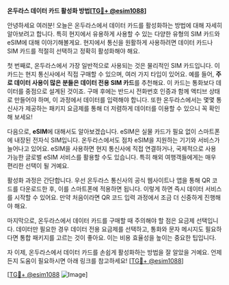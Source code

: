 **온두라스 데이터 카드 활성화 방법[[TG💪+ @esim1088](https://t.me/s/esim1088)]**

안녕하세요 여러분! 오늘은 온두라스에서 데이터 카드를 활성화하는 방법에 대해 자세히 알아보려고 합니다. 특히 현지에서 유용하게 사용할 수 있는 다양한 유형의 SIM 카드와 eSIM에 대해 이야기해볼게요. 현지에서 통신을 원활하게 사용하려면 데이터 카드나 SIM 카드를 적절히 선택하고 정확히 활성화해야 해요.

첫 번째로, 온두라스에서 가장 일반적으로 사용되는 것은 물리적인 SIM 카드입니다. 이 카드는 현지 통신사에서 직접 구매할 수 있으며, 여러 가지 타입이 있어요. 예를 들어, **주로 데이터 사용이 많은 분들은 데이터 전용 SIM 카드**를 추천해요. 이 카드는 통화보다 데이터를 중점으로 설계된 것이죠. 구매 후에는 반드시 전화번호 인증과 함께 액티브 상태로 만들어야 하며, 이 과정에서 데이터를 입력해야 합니다. 또한 온두라스에서는 몇몇 통신사가 제공하는 패키지 요금제를 통해 더 저렴하게 데이터를 이용할 수 있으니 꼭 확인해 보세요!

다음으로, **eSIM**에 대해서도 알아보겠습니다. eSIM은 실물 카드가 필요 없이 스마트폰에 내장된 전자식 SIM입니다. 온두라스에서도 점차 eSIM을 지원하는 기기와 서비스가 늘어나고 있어요. eSIM을 사용하면 현지 통신사에 직접 연결하거나, 국제적으로 사용 가능한 글로벌 eSIM 서비스를 활용할 수도 있습니다. 특히 해외 여행객들에게는 매우 편리한 선택이 될 거예요.

활성화 과정은 간단합니다. 우선 온두라스 통신사의 공식 웹사이트나 앱을 통해 QR 코드를 다운로드한 후, 이를 스마트폰에 적용하면 됩니다. 이렇게 하면 즉시 데이터 서비스를 시작할 수 있어요. 만약 처음이라면 QR 코드 입력 과정에서 조금 더 신중하게 진행해야 해요.

마지막으로, 온두라스에서 데이터 카드를 구매할 때 주의해야 할 점은 요금제 선택입니다. 데이터만 필요한 경우 데이터 전용 요금제를 선택하고, 통화와 문자 메시지도 필요하다면 통합 패키지를 고르는 것이 좋아요. 이는 비용 효율성을 높이는 중요한 팁입니다.

자 이제, 온두라스에서 데이터 카드를 손쉽게 활성화하는 방법을 잘 알았을 거예요. 언제든지 도움이 필요하시면 아래 링크를 참고하세요! [[TG💪+ @esim1088](https://t.me/s/esim1088)]

[[TG💪+ @esim1088](https://t.me/s/esim1088) ![Image](https://i.postimg.cc/Y0z9fWf4/image.png)]